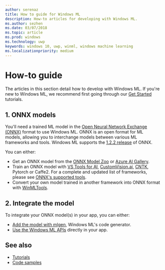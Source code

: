 ```yaml
---
author: serenaz
title: How to guide for Windows ML
description: How-to articles for developing with Windows ML.
ms.author: sezhen
ms.date: 03/07/2018
ms.topic: article
ms.prod: windows
ms.technology: uwp
keywords: windows 10, uwp, winml, windows machine learning
ms.localizationpriority: medium
---
```


# How-to guide

The articles in this section detail how to develop with Windows ML. If you're new to Windows ML, we recommend first going through our [Get Started](get-started.md) tutorials.

## 1. ONNX models

You'll need a trained ML model in the [Open Neural Network Exchange (ONNX)](https://onnx.ai) format to use Windows ML. ONNX is an open format for ML models, allowing you to interchange models between various ML frameworks and tools. Windows ML supports the [1.2.2 release](https://github.com/onnx/onnx/tree/rel-1.2.2) of ONNX.

You can either:

- Get an ONNX model from the [ONNX Model Zoo](https://github.com/onnx/models) or [Azure AI Gallery](https://gallery.azure.ai/models).
- Train an ONNX model with [VS Tools for AI](train-ai-model.md), [CustomVision.ai](https://customvision.ai/), [CNTK](https://www.microsoft.com/cognitive-toolkit/), Pytorch or Caffe2. For a complete and updated list of frameworks, please see [ONNX's supported tools](https://onnx.ai/supported-tools).
- Convert your own model trained in another framework into ONNX format with [WinMLTools](conversion-samples.md).

## 2. Integrate the model

To integrate your ONNX model(s) in your app, you can either:

- [Add the model with mlgen](mlgen.md), Windows ML's code generator.
- [Use the Windows ML APIs](winml-api.md) directly in your app.

## See also

- [Tutorials](tutorials.md)
- [Code samples](https://github.com/Microsoft/Windows-Machine-Learning)